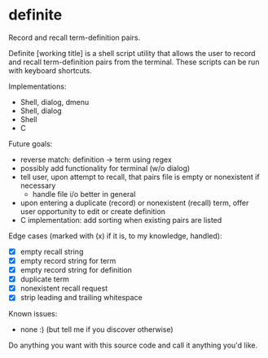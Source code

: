# definite
Record and recall term-definition pairs.

Definite [working title] is a shell script utility that allows the user to record and recall term-definition pairs from the terminal. These scripts can be run with keyboard shortcuts.

Implementations:
  - Shell, dialog, dmenu
  - Shell, dialog
  - Shell
  - C

Future goals:
  - reverse match: definition -> term using regex
  - possibly add functionality for terminal (w/o dialog)
  - tell user, upon attempt to recall, that pairs file is empty or nonexistent if necessary
    - handle file i/o better in general
  - upon entering a duplicate (record) or nonexistent (recall) term, offer user opportunity to edit or create definition
  - C implementation: add sorting when existing pairs are listed

Edge cases (marked with (x) if it is, to my knowledge, handled):
  - [x] empty recall string
  - [x] empty record string for term
  - [x] empty record string for definition
  - [x] duplicate term
  - [x] nonexistent recall request
  - [x] strip leading and trailing whitespace

Known issues:
  - none :) (but tell me if you discover otherwise)

Do anything you want with this source code and call it anything you'd like.
